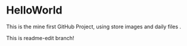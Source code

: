 # HelloWorld
This is the mine first GitHub Project, using store images and daily files .

This is readme-edit branch!
